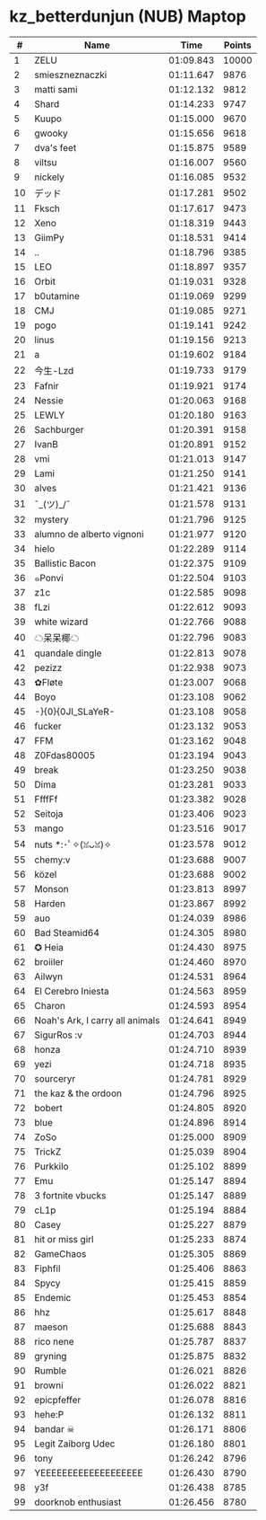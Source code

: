 # kz_betterdunjun (NUB) Maptop

|  # | Name | Time | Points |
|-------------- | -------------- | -------------- | -------------- | 
| 1 | ZELU | 01:09.843 | 10000 | 
| 2 | smieszneznaczki | 01:11.647 | 9876 | 
| 3 | matti sami | 01:12.132 | 9812 | 
| 4 | Shard | 01:14.233 | 9747 | 
| 5 | Kuupo | 01:15.000 | 9670 | 
| 6 | gwooky | 01:15.656 | 9618 | 
| 7 | dva's feet | 01:15.875 | 9589 | 
| 8 | viltsu | 01:16.007 | 9560 | 
| 9 | nickely | 01:16.085 | 9532 | 
| 10 | デッド | 01:17.281 | 9502 | 
| 11 | Fksch | 01:17.617 | 9473 | 
| 12 | Xeno | 01:18.319 | 9443 | 
| 13 | GiimPy | 01:18.531 | 9414 | 
| 14 | .. | 01:18.796 | 9385 | 
| 15 | LEO | 01:18.897 | 9357 | 
| 16 | Orbit | 01:19.031 | 9328 | 
| 17 | b0utamine | 01:19.069 | 9299 | 
| 18 | CMJ | 01:19.085 | 9271 | 
| 19 | pogo | 01:19.141 | 9242 | 
| 20 | linus | 01:19.156 | 9213 | 
| 21 | a | 01:19.602 | 9184 | 
| 22 | 今生-Lzd | 01:19.733 | 9179 | 
| 23 | Fafnir | 01:19.921 | 9174 | 
| 24 | Nessie | 01:20.063 | 9168 | 
| 25 | LEWLY | 01:20.180 | 9163 | 
| 26 | Sachburger | 01:20.391 | 9158 | 
| 27 | IvanB | 01:20.891 | 9152 | 
| 28 | vmi | 01:21.013 | 9147 | 
| 29 | Lami | 01:21.250 | 9141 | 
| 30 | alves | 01:21.421 | 9136 | 
| 31 | ¯\_(ツ)_/¯ | 01:21.578 | 9131 | 
| 32 | mystery | 01:21.796 | 9125 | 
| 33 | alumno de alberto vignoni | 01:21.977 | 9120 | 
| 34 | hielo | 01:22.289 | 9114 | 
| 35 | Ballistic Bacon | 01:22.375 | 9109 | 
| 36 | ๑Ponvi | 01:22.504 | 9103 | 
| 37 | z1c | 01:22.585 | 9098 | 
| 38 | fLzi | 01:22.612 | 9093 | 
| 39 | white wizard | 01:22.766 | 9088 | 
| 40 | ☁呆呆椰☁ | 01:22.796 | 9083 | 
| 41 | quandale dingle | 01:22.813 | 9078 | 
| 42 | pezizz | 01:22.938 | 9073 | 
| 43 | ✿Fløte | 01:23.007 | 9068 | 
| 44 | Boyo | 01:23.108 | 9062 | 
| 45 | -}{0}{0JI_SLaYeR- | 01:23.108 | 9058 | 
| 46 | fucker | 01:23.132 | 9053 | 
| 47 | FFM | 01:23.162 | 9048 | 
| 48 | Z0Fdas80005 | 01:23.194 | 9043 | 
| 49 | break | 01:23.250 | 9038 | 
| 50 | Dima | 01:23.281 | 9033 | 
| 51 | FfffFf | 01:23.382 | 9028 | 
| 52 | Seitoja | 01:23.406 | 9023 | 
| 53 | mango | 01:23.516 | 9017 | 
| 54 | nuts *:･ﾟ✧(ꈍᴗꈍ)✧ | 01:23.578 | 9012 | 
| 55 | chemy:v | 01:23.688 | 9007 | 
| 56 | közel | 01:23.688 | 9002 | 
| 57 | Monson | 01:23.813 | 8997 | 
| 58 | Harden | 01:23.867 | 8992 | 
| 59 | auo | 01:24.039 | 8986 | 
| 60 | Bad Steamid64 | 01:24.305 | 8980 | 
| 61 | ✪ Heia | 01:24.430 | 8975 | 
| 62 | broiiler | 01:24.460 | 8970 | 
| 63 | Ailwyn | 01:24.531 | 8964 | 
| 64 | El Cerebro Iniesta | 01:24.563 | 8959 | 
| 65 | Charon | 01:24.593 | 8954 | 
| 66 | Noah's Ark, I carry all animals | 01:24.641 | 8949 | 
| 67 | SigurRos :v | 01:24.703 | 8944 | 
| 68 | honza | 01:24.710 | 8939 | 
| 69 | yezi | 01:24.718 | 8935 | 
| 70 | sourceryr | 01:24.781 | 8929 | 
| 71 | the kaz & the ordoon | 01:24.796 | 8925 | 
| 72 | bobert | 01:24.805 | 8920 | 
| 73 | blue | 01:24.896 | 8914 | 
| 74 | ZoSo | 01:25.000 | 8909 | 
| 75 | TrickZ | 01:25.039 | 8904 | 
| 76 | Purkkilo | 01:25.102 | 8899 | 
| 77 | Emu | 01:25.147 | 8894 | 
| 78 | 3 fortnite vbucks | 01:25.147 | 8889 | 
| 79 | cL1p | 01:25.194 | 8884 | 
| 80 | Casey | 01:25.227 | 8879 | 
| 81 | hit or miss girl | 01:25.233 | 8874 | 
| 82 | GameChaos | 01:25.305 | 8869 | 
| 83 | Fiphfil | 01:25.406 | 8863 | 
| 84 | Spycy | 01:25.415 | 8859 | 
| 85 | Endemic | 01:25.453 | 8854 | 
| 86 | hhz | 01:25.617 | 8848 | 
| 87 | maeson | 01:25.688 | 8843 | 
| 88 | rico nene | 01:25.787 | 8837 | 
| 89 | gryning | 01:25.875 | 8832 | 
| 90 | Rumble | 01:26.021 | 8826 | 
| 91 | browni | 01:26.022 | 8821 | 
| 92 | epicpfeffer | 01:26.078 | 8816 | 
| 93 | hehe:P | 01:26.132 | 8811 | 
| 94 | bandar ☠ | 01:26.171 | 8806 | 
| 95 | Legit Zaiborg Udec | 01:26.180 | 8801 | 
| 96 | tony | 01:26.242 | 8796 | 
| 97 | YEEEEEEEEEEEEEEEEEEE | 01:26.430 | 8790 | 
| 98 | y3f | 01:26.438 | 8785 | 
| 99 | doorknob enthusiast | 01:26.456 | 8780 | 

